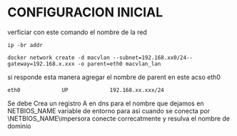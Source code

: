 # CONFIGURACION INICIAL

verficiar con este comando el nombre de la red
  
  `ip -br addr`

`docker network create -d macvlan --subnet=192.168.xx0/24--gateway=192.168.x.xxx -o parent=eth0 macvlan_lan`

si responde esta manera agregar el nombre de parent en este acso eth0

`eth0             UP             192.168.xx.xxx/24`

Se debe Crea un registro A en dns para el nombre que dejamos en NETBIOS_NAME variable de entorno
para asi cuando se conecta por \\NETBIOS_NAME\impersora conecte correcatmente y resulva el nombre de dominio
